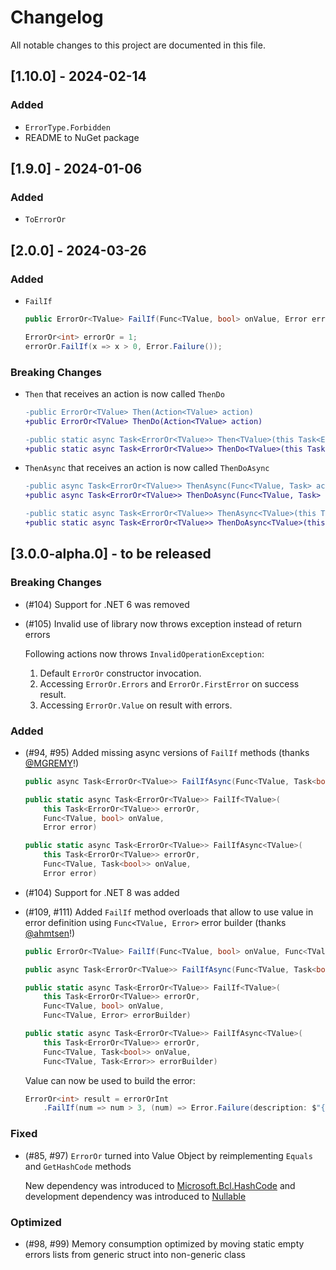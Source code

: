 # Changelog

All notable changes to this project are documented in this file.

## [1.10.0] - 2024-02-14

### Added

- `ErrorType.Forbidden`
- README to NuGet package

## [1.9.0] - 2024-01-06

### Added

- `ToErrorOr`

## [2.0.0] - 2024-03-26

### Added

- `FailIf`

    ```csharp
    public ErrorOr<TValue> FailIf(Func<TValue, bool> onValue, Error error)
    ```

    ```csharp
    ErrorOr<int> errorOr = 1;
    errorOr.FailIf(x => x > 0, Error.Failure());
    ```

### Breaking Changes

- `Then` that receives an action is now called `ThenDo`

    ```diff
    -public ErrorOr<TValue> Then(Action<TValue> action)
    +public ErrorOr<TValue> ThenDo(Action<TValue> action)
    ```

    ```diff
    -public static async Task<ErrorOr<TValue>> Then<TValue>(this Task<ErrorOr<TValue>> errorOr, Action<TValue> action)
    +public static async Task<ErrorOr<TValue>> ThenDo<TValue>(this Task<ErrorOr<TValue>> errorOr, Action<TValue> action)
    ```

- `ThenAsync` that receives an action is now called `ThenDoAsync`

    ```diff
    -public async Task<ErrorOr<TValue>> ThenAsync(Func<TValue, Task> action)
    +public async Task<ErrorOr<TValue>> ThenDoAsync(Func<TValue, Task> action)
    ```

    ```diff
    -public static async Task<ErrorOr<TValue>> ThenAsync<TValue>(this Task<ErrorOr<TValue>> errorOr, Func<TValue, Task> action)
    +public static async Task<ErrorOr<TValue>> ThenDoAsync<TValue>(this Task<ErrorOr<TValue>> errorOr, Func<TValue, Task> action)
    ```

## [3.0.0-alpha.0] - to be released

### Breaking Changes

- (#104) Support for .NET 6 was removed

- (#105) Invalid use of library now throws exception instead of return errors

    Following actions now throws `InvalidOperationException`:

    1. Default `ErrorOr` constructor invocation.
    2. Accessing `ErrorOr.Errors` and `ErrorOr.FirstError` on success result.
    3. Accessing `ErrorOr.Value` on result with errors.

### Added

- (#94, #95) Added missing async versions of `FailIf` methods (thanks [@MGREMY](https://github.com/MGREMY)!)

    ```cs
    public async Task<ErrorOr<TValue>> FailIfAsync(Func<TValue, Task<bool>> onValue, Error error)
    ```

    ```cs
    public static async Task<ErrorOr<TValue>> FailIf<TValue>(
        this Task<ErrorOr<TValue>> errorOr,
        Func<TValue, bool> onValue,
        Error error)
    ```

    ```cs
    public static async Task<ErrorOr<TValue>> FailIfAsync<TValue>(
        this Task<ErrorOr<TValue>> errorOr,
        Func<TValue, Task<bool>> onValue,
        Error error)
    ```

- (#104) Support for .NET 8 was added

- (#109, #111) Added `FailIf` method overloads that allow to use value in error definition using `Func<TValue, Error>` error builder (thanks [@ahmtsen](https://github.com/ahmtsen)!)

    ```cs
    public ErrorOr<TValue> FailIf(Func<TValue, bool> onValue, Func<TValue, Error> errorBuilder)
    ```

    ```cs
    public async Task<ErrorOr<TValue>> FailIfAsync(Func<TValue, Task<bool>> onValue, Func<TValue, Task<Error>> errorBuilder)
    ```

    ```cs
    public static async Task<ErrorOr<TValue>> FailIf<TValue>(
        this Task<ErrorOr<TValue>> errorOr,
        Func<TValue, bool> onValue,
        Func<TValue, Error> errorBuilder)
    ```

    ```cs
    public static async Task<ErrorOr<TValue>> FailIfAsync<TValue>(
        this Task<ErrorOr<TValue>> errorOr,
        Func<TValue, Task<bool>> onValue,
        Func<TValue, Task<Error>> errorBuilder)
    ```

    Value can now be used to build the error:

    ```cs
    ErrorOr<int> result = errorOrInt
        .FailIf(num => num > 3, (num) => Error.Failure(description: $"{num} is greater than 3"));
    ```

### Fixed

- (#85, #97) `ErrorOr` turned into Value Object by reimplementing `Equals` and `GetHashCode` methods

    New dependency was introduced to [Microsoft.Bcl.HashCode](https://www.nuget.org/packages/Microsoft.Bcl.HashCode) and development dependency was introduced to [Nullable](https://www.nuget.org/packages/Nullable)

### Optimized

- (#98, #99) Memory consumption optimized by moving static empty errors lists from generic struct into non-generic class
